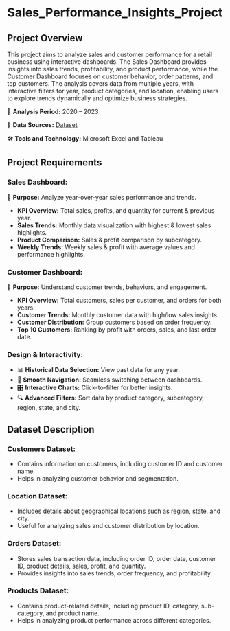 # Sales_Performance_Insights_Project

## **Project Overview**
This project aims to analyze sales and customer performance for a retail business using interactive dashboards. The Sales Dashboard provides insights into sales trends, profitability, and product performance, while the Customer Dashboard focuses on customer behavior, order patterns, and top customers. The analysis covers data from multiple years, with interactive filters for year, product categories, and location, enabling users to explore trends dynamically and optimize business strategies.

📅 **Analysis Period:** 2020 – 2023

📂 **Data Sources:** [Dataset](https://github.com/Premith96/Sales_and_Customer_Insights_Project/tree/main/Dataset)

🛠️ **Tools and Technology:** Microsoft Excel and Tableau

## **Project Requirements**  

### **Sales Dashboard:**
📌 **Purpose:** Analyze year-over-year sales performance and trends.  
- **KPI Overview:** Total sales, profits, and quantity for current & previous year.  
- **Sales Trends:** Monthly data visualization with highest & lowest sales highlights.  
- **Product Comparison:** Sales & profit comparison by subcategory.  
- **Weekly Trends:** Weekly sales & profit with average values and performance highlights.  

### **Customer Dashboard:**  
📌 **Purpose:** Understand customer trends, behaviors, and engagement.  
- **KPI Overview:** Total customers, sales per customer, and orders for both years.  
- **Customer Trends:** Monthly customer data with high/low sales insights.  
- **Customer Distribution:** Group customers based on order frequency.  
- **Top 10 Customers:** Ranking by profit with orders, sales, and last order date.  

### **Design & Interactivity:**  
- 📊 **Historical Data Selection:** View past data for any year.  
- 🔄 **Smooth Navigation:** Seamless switching between dashboards.  
- 🎛 **Interactive Charts:** Click-to-filter for better insights.  
- 🔍 **Advanced Filters:** Sort data by product category, subcategory, region, state, and city.  

## **Dataset Description**

### **Customers Dataset:**
- Contains information on customers, including customer ID and customer name.  
- Helps in analyzing customer behavior and segmentation.

### **Location Dataset:**
- Includes details about geographical locations such as region, state, and city.  
- Useful for analyzing sales and customer distribution by location.

### **Orders Dataset:**
- Stores sales transaction data, including order ID, order date, customer ID, product details, sales, profit, and quantity.  
- Provides insights into sales trends, order frequency, and profitability.

### **Products Dataset:**
- Contains product-related details, including product ID, category, sub-category, and product name.  
- Helps in analyzing product performance across different categories.

